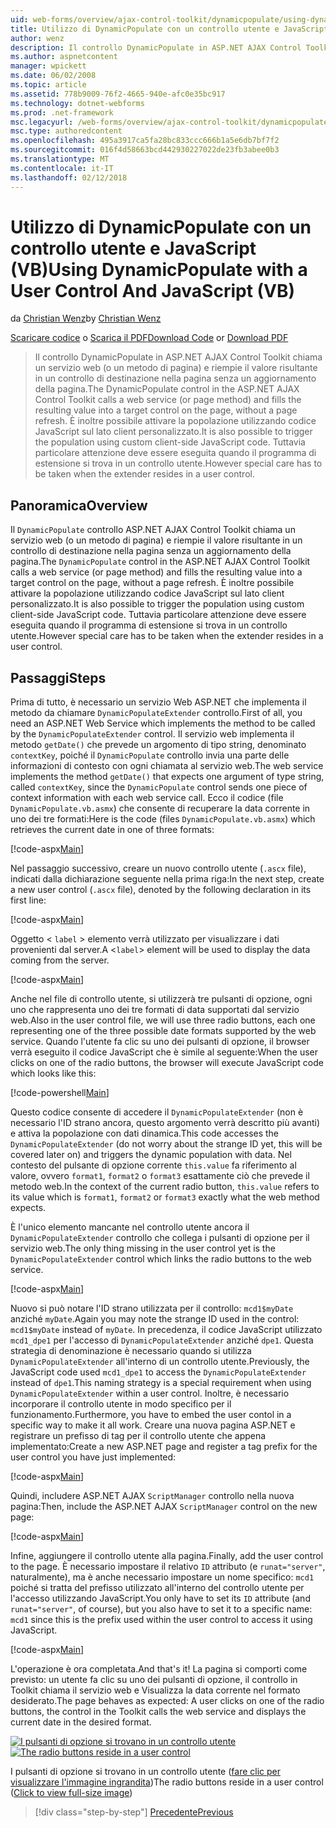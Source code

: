 ```yaml
---
uid: web-forms/overview/ajax-control-toolkit/dynamicpopulate/using-dynamicpopulate-with-a-user-control-and-javascript-vb
title: Utilizzo di DynamicPopulate con un controllo utente e JavaScript (VB) | Documenti Microsoft
author: wenz
description: Il controllo DynamicPopulate in ASP.NET AJAX Control Toolkit chiama un servizio web (o un metodo di pagina) e inserisce il valore risultante in un controllo di destinazione t...
ms.author: aspnetcontent
manager: wpickett
ms.date: 06/02/2008
ms.topic: article
ms.assetid: 778b9009-76f2-4665-940e-afc0e35bc917
ms.technology: dotnet-webforms
ms.prod: .net-framework
msc.legacyurl: /web-forms/overview/ajax-control-toolkit/dynamicpopulate/using-dynamicpopulate-with-a-user-control-and-javascript-vb
msc.type: authoredcontent
ms.openlocfilehash: 495a3917ca5fa28bc833ccc666b1a5e6db7bf7f2
ms.sourcegitcommit: 016f4d58663bcd442930227022de23fb3abee0b3
ms.translationtype: MT
ms.contentlocale: it-IT
ms.lasthandoff: 02/12/2018
---
```

<a name="using-dynamicpopulate-with-a-user-control-and-javascript-vb"></a><span data-ttu-id="3563c-103">Utilizzo di DynamicPopulate con un controllo utente e JavaScript (VB)</span><span class="sxs-lookup"><span data-stu-id="3563c-103">Using DynamicPopulate with a User Control And JavaScript (VB)</span></span>
====================
<span data-ttu-id="3563c-104">da [Christian Wenz](https://github.com/wenz)</span><span class="sxs-lookup"><span data-stu-id="3563c-104">by [Christian Wenz](https://github.com/wenz)</span></span>

<span data-ttu-id="3563c-105">[Scaricare codice](http://download.microsoft.com/download/d/8/f/d8f2f6f9-1b7c-46ad-9252-e1fc81bdea3e/dynamicpopulate2.vb.zip) o [Scarica il PDF](http://download.microsoft.com/download/b/6/a/b6ae89ee-df69-4c87-9bfb-ad1eb2b23373/dynamicpopulate2VB.pdf)</span><span class="sxs-lookup"><span data-stu-id="3563c-105">[Download Code](http://download.microsoft.com/download/d/8/f/d8f2f6f9-1b7c-46ad-9252-e1fc81bdea3e/dynamicpopulate2.vb.zip) or [Download PDF](http://download.microsoft.com/download/b/6/a/b6ae89ee-df69-4c87-9bfb-ad1eb2b23373/dynamicpopulate2VB.pdf)</span></span>

> <span data-ttu-id="3563c-106">Il controllo DynamicPopulate in ASP.NET AJAX Control Toolkit chiama un servizio web (o un metodo di pagina) e riempie il valore risultante in un controllo di destinazione nella pagina senza un aggiornamento della pagina.</span><span class="sxs-lookup"><span data-stu-id="3563c-106">The DynamicPopulate control in the ASP.NET AJAX Control Toolkit calls a web service (or page method) and fills the resulting value into a target control on the page, without a page refresh.</span></span> <span data-ttu-id="3563c-107">È inoltre possibile attivare la popolazione utilizzando codice JavaScript sul lato client personalizzato.</span><span class="sxs-lookup"><span data-stu-id="3563c-107">It is also possible to trigger the population using custom client-side JavaScript code.</span></span> <span data-ttu-id="3563c-108">Tuttavia particolare attenzione deve essere eseguita quando il programma di estensione si trova in un controllo utente.</span><span class="sxs-lookup"><span data-stu-id="3563c-108">However special care has to be taken when the extender resides in a user control.</span></span>


## <a name="overview"></a><span data-ttu-id="3563c-109">Panoramica</span><span class="sxs-lookup"><span data-stu-id="3563c-109">Overview</span></span>

<span data-ttu-id="3563c-110">Il `DynamicPopulate` controllo ASP.NET AJAX Control Toolkit chiama un servizio web (o un metodo di pagina) e riempie il valore risultante in un controllo di destinazione nella pagina senza un aggiornamento della pagina.</span><span class="sxs-lookup"><span data-stu-id="3563c-110">The `DynamicPopulate` control in the ASP.NET AJAX Control Toolkit calls a web service (or page method) and fills the resulting value into a target control on the page, without a page refresh.</span></span> <span data-ttu-id="3563c-111">È inoltre possibile attivare la popolazione utilizzando codice JavaScript sul lato client personalizzato.</span><span class="sxs-lookup"><span data-stu-id="3563c-111">It is also possible to trigger the population using custom client-side JavaScript code.</span></span> <span data-ttu-id="3563c-112">Tuttavia particolare attenzione deve essere eseguita quando il programma di estensione si trova in un controllo utente.</span><span class="sxs-lookup"><span data-stu-id="3563c-112">However special care has to be taken when the extender resides in a user control.</span></span>

## <a name="steps"></a><span data-ttu-id="3563c-113">Passaggi</span><span class="sxs-lookup"><span data-stu-id="3563c-113">Steps</span></span>

<span data-ttu-id="3563c-114">Prima di tutto, è necessario un servizio Web ASP.NET che implementa il metodo da chiamare `DynamicPopulateExtender` controllo.</span><span class="sxs-lookup"><span data-stu-id="3563c-114">First of all, you need an ASP.NET Web Service which implements the method to be called by the `DynamicPopulateExtender` control.</span></span> <span data-ttu-id="3563c-115">Il servizio web implementa il metodo `getDate()` che prevede un argomento di tipo string, denominato `contextKey`, poiché il `DynamicPopulate` controllo invia una parte delle informazioni di contesto con ogni chiamata al servizio web.</span><span class="sxs-lookup"><span data-stu-id="3563c-115">The web service implements the method `getDate()` that expects one argument of type string, called `contextKey`, since the `DynamicPopulate` control sends one piece of context information with each web service call.</span></span> <span data-ttu-id="3563c-116">Ecco il codice (file `DynamicPopulate.vb.asmx`) che consente di recuperare la data corrente in uno dei tre formati:</span><span class="sxs-lookup"><span data-stu-id="3563c-116">Here is the code (files `DynamicPopulate.vb.asmx`) which retrieves the current date in one of three formats:</span></span>

[!code-aspx[Main](using-dynamicpopulate-with-a-user-control-and-javascript-vb/samples/sample1.aspx)]

<span data-ttu-id="3563c-117">Nel passaggio successivo, creare un nuovo controllo utente (`.ascx` file), indicati dalla dichiarazione seguente nella prima riga:</span><span class="sxs-lookup"><span data-stu-id="3563c-117">In the next step, create a new user control (`.ascx` file), denoted by the following declaration in its first line:</span></span>

[!code-aspx[Main](using-dynamicpopulate-with-a-user-control-and-javascript-vb/samples/sample2.aspx)]

<span data-ttu-id="3563c-118">Oggetto &lt; `label` &gt; elemento verrà utilizzato per visualizzare i dati provenienti dal server.</span><span class="sxs-lookup"><span data-stu-id="3563c-118">A &lt;`label`&gt; element will be used to display the data coming from the server.</span></span>

[!code-aspx[Main](using-dynamicpopulate-with-a-user-control-and-javascript-vb/samples/sample3.aspx)]

<span data-ttu-id="3563c-119">Anche nel file di controllo utente, si utilizzerà tre pulsanti di opzione, ogni uno che rappresenta uno dei tre formati di data supportati dal servizio web.</span><span class="sxs-lookup"><span data-stu-id="3563c-119">Also in the user control file, we will use three radio buttons, each one representing one of the three possible date formats supported by the web service.</span></span> <span data-ttu-id="3563c-120">Quando l'utente fa clic su uno dei pulsanti di opzione, il browser verrà eseguito il codice JavaScript che è simile al seguente:</span><span class="sxs-lookup"><span data-stu-id="3563c-120">When the user clicks on one of the radio buttons, the browser will execute JavaScript code which looks like this:</span></span>

[!code-powershell[Main](using-dynamicpopulate-with-a-user-control-and-javascript-vb/samples/sample4.ps1)]

<span data-ttu-id="3563c-121">Questo codice consente di accedere il `DynamicPopulateExtender` (non è necessario l'ID strano ancora, questo argomento verrà descritto più avanti) e attiva la popolazione con dati dinamica.</span><span class="sxs-lookup"><span data-stu-id="3563c-121">This code accesses the `DynamicPopulateExtender` (do not worry about the strange ID yet, this will be covered later on) and triggers the dynamic population with data.</span></span> <span data-ttu-id="3563c-122">Nel contesto del pulsante di opzione corrente `this.value` fa riferimento al valore, ovvero `format1`, `format2` o `format3` esattamente ciò che prevede il metodo web.</span><span class="sxs-lookup"><span data-stu-id="3563c-122">In the context of the current radio button, `this.value` refers to its value which is `format1`, `format2` or `format3` exactly what the web method expects.</span></span>

<span data-ttu-id="3563c-123">È l'unico elemento mancante nel controllo utente ancora il `DynamicPopulateExtender` controllo che collega i pulsanti di opzione per il servizio web.</span><span class="sxs-lookup"><span data-stu-id="3563c-123">The only thing missing in the user control yet is the `DynamicPopulateExtender` control which links the radio buttons to the web service.</span></span>

[!code-aspx[Main](using-dynamicpopulate-with-a-user-control-and-javascript-vb/samples/sample5.aspx)]

<span data-ttu-id="3563c-124">Nuovo si può notare l'ID strano utilizzata per il controllo: `mcd1$myDate` anziché `myDate`.</span><span class="sxs-lookup"><span data-stu-id="3563c-124">Again you may note the strange ID used in the control: `mcd1$myDate` instead of `myDate`.</span></span> <span data-ttu-id="3563c-125">In precedenza, il codice JavaScript utilizzato `mcd1_dpe1` per l'accesso di `DynamicPopulateExtender` anziché `dpe1`. Questa strategia di denominazione è necessario quando si utilizza `DynamicPopulateExtender` all'interno di un controllo utente.</span><span class="sxs-lookup"><span data-stu-id="3563c-125">Previously, the JavaScript code used `mcd1_dpe1` to access the `DynamicPopulateExtender` instead of `dpe1`.This naming strategy is a special requirement when using `DynamicPopulateExtender` within a user control.</span></span> <span data-ttu-id="3563c-126">Inoltre, è necessario incorporare il controllo utente in modo specifico per il funzionamento.</span><span class="sxs-lookup"><span data-stu-id="3563c-126">Furthermore, you have to embed the user contol in a specific way to make it all work.</span></span> <span data-ttu-id="3563c-127">Creare una nuova pagina ASP.NET e registrare un prefisso di tag per il controllo utente che appena implementato:</span><span class="sxs-lookup"><span data-stu-id="3563c-127">Create a new ASP.NET page and register a tag prefix for the user control you have just implemented:</span></span>

[!code-aspx[Main](using-dynamicpopulate-with-a-user-control-and-javascript-vb/samples/sample6.aspx)]

<span data-ttu-id="3563c-128">Quindi, includere ASP.NET AJAX `ScriptManager` controllo nella nuova pagina:</span><span class="sxs-lookup"><span data-stu-id="3563c-128">Then, include the ASP.NET AJAX `ScriptManager` control on the new page:</span></span>

[!code-aspx[Main](using-dynamicpopulate-with-a-user-control-and-javascript-vb/samples/sample7.aspx)]

<span data-ttu-id="3563c-129">Infine, aggiungere il controllo utente alla pagina.</span><span class="sxs-lookup"><span data-stu-id="3563c-129">Finally, add the user control to the page.</span></span> <span data-ttu-id="3563c-130">È necessario impostare il relativo `ID` attributo (e `runat="server"`, naturalmente), ma è anche necessario impostare un nome specifico: `mcd1` poiché si tratta del prefisso utilizzato all'interno del controllo utente per l'accesso utilizzando JavaScript.</span><span class="sxs-lookup"><span data-stu-id="3563c-130">You only have to set its `ID` attribute (and `runat="server"`, of course), but you also have to set it to a specific name: `mcd1` since this is the prefix used within the user control to access it using JavaScript.</span></span>

[!code-aspx[Main](using-dynamicpopulate-with-a-user-control-and-javascript-vb/samples/sample8.aspx)]

<span data-ttu-id="3563c-131">L'operazione è ora completata.</span><span class="sxs-lookup"><span data-stu-id="3563c-131">And that's it!</span></span> <span data-ttu-id="3563c-132">La pagina si comporti come previsto: un utente fa clic su uno dei pulsanti di opzione, il controllo in Toolkit chiama il servizio web e Visualizza la data corrente nel formato desiderato.</span><span class="sxs-lookup"><span data-stu-id="3563c-132">The page behaves as expected: A user clicks on one of the radio buttons, the control in the Toolkit calls the web service and displays the current date in the desired format.</span></span>


<span data-ttu-id="3563c-133">[![I pulsanti di opzione si trovano in un controllo utente](using-dynamicpopulate-with-a-user-control-and-javascript-vb/_static/image2.png)](using-dynamicpopulate-with-a-user-control-and-javascript-vb/_static/image1.png)</span><span class="sxs-lookup"><span data-stu-id="3563c-133">[![The radio buttons reside in a user control](using-dynamicpopulate-with-a-user-control-and-javascript-vb/_static/image2.png)](using-dynamicpopulate-with-a-user-control-and-javascript-vb/_static/image1.png)</span></span>

<span data-ttu-id="3563c-134">I pulsanti di opzione si trovano in un controllo utente ([fare clic per visualizzare l'immagine ingrandita](using-dynamicpopulate-with-a-user-control-and-javascript-vb/_static/image3.png))</span><span class="sxs-lookup"><span data-stu-id="3563c-134">The radio buttons reside in a user control ([Click to view full-size image](using-dynamicpopulate-with-a-user-control-and-javascript-vb/_static/image3.png))</span></span>

>[!div class="step-by-step"]
[<span data-ttu-id="3563c-135">Precedente</span><span class="sxs-lookup"><span data-stu-id="3563c-135">Previous</span></span>](dynamically-populating-a-control-using-javascript-code-vb.md)
